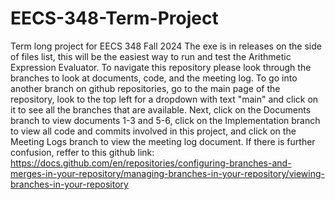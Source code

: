 # EECS-348-Term-Project
Term long project for EECS 348 Fall 2024
The exe is in releases on the side of files list, this will be the easiest way to run and test the Arithmetic Expression Evaluator. 
To navigate this repository please look through the branches to look at documents, code, and the meeting log. To go into another branch on github repositories, go to the main page of the repository, look to the top left for a dropdown with text "main" and click on it to see all the branches that are available. Next, click on the Documents branch to view documents 1-3 and 5-6, click on the Implementation branch to view all code and commits involved in this project, and click on the Meeting Logs branch to view the meeting log document. 
If there is further confusion, reffer to this github link: https://docs.github.com/en/repositories/configuring-branches-and-merges-in-your-repository/managing-branches-in-your-repository/viewing-branches-in-your-repository 
